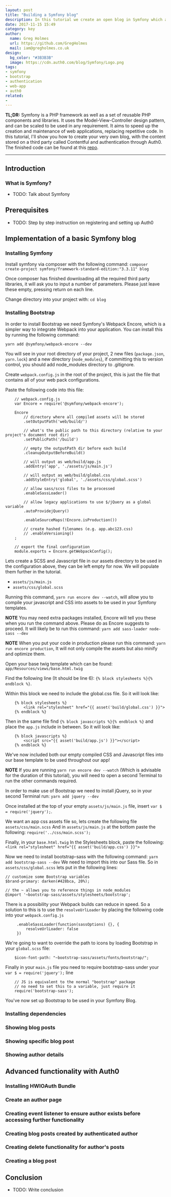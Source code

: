 ```yaml
---
layout: post
title: "Building a Symfony blog"
description: In this tutorial we create an open blog in Symfony which allows users to sign up and become authors, using Auth0 to authenticate
date: 2017-11-15 15:49
category: key
author:
  name: Greg Holmes
  url: https://github.com/GregHolmes
  mail: iam@gregholmes.co.uk
design:
  bg_color: "#3B3B3B"
  image: https://cdn.auth0.com/blog/Symfony/Logo.png
tags:
- symfony
- bootstrap
- authentication
- web-app
- auth0
related:
-
---
```


**TL;DR:** Symfony is a PHP framework as well as a set of reusable PHP components and libraries. It uses the Model-View-Controller design pattern, and can be scaled to be used in any requirement.  It aims to speed up the creation and maintenance of web applications, replacing repetitive code. In this tutorial, I'll show you how to create your very own blog, with the content stored on a third party called Contentful and authentication through Auth0. The finished code can be found at this [repo](https://github.com/GregHolmes/symfony-blog).

---

## Introduction

### What is Symfony?

* TODO: Talk about Symfony

## Prerequisites

* TODO: Step by step instruction on registering and setting up Auth0

## Implementation of a basic Symfony blog

### Installing Symfony

Install symfony via composer with the following command: `composer create-project symfony/framework-standard-edition:"3.3.11" blog`

Once composer has finished downloading all the required third party libraries, it will ask you to input a number of parameters. Please just leave these empty, pressing return on each line.

Change directory into your project with: `cd blog`

### Installing Bootstrap

In order to install Bootstrap we need Symfony's Webpack Encore, which is a simpler way to integrate Webpack into your application. You can install this by running the following command:

`yarn add @symfony/webpack-encore --dev`

You will see in your root directory of your project, 2 new files (`package.json`, `yarn.lock`) and a new directory (`node_modules`), if committing this to version control, you should add node_modules directory to .gitignore.

Create `webpack.config.js` in the root of the project, this is just the file that contains all of your web pack configurations.

Paste the following code into this file:

```
    // webpack.config.js
    var Encore = require('@symfony/webpack-encore');

    Encore
        // directory where all compiled assets will be stored
        .setOutputPath('web/build/')

        // what's the public path to this directory (relative to your project's document root dir)
        .setPublicPath('/build')

        // empty the outputPath dir before each build
        .cleanupOutputBeforeBuild()

        // will output as web/build/app.js
        .addEntry('app', './assets/js/main.js')

        // will output as web/build/global.css
        .addStyleEntry('global', './assets/css/global.scss')

        // allow sass/scss files to be processed
        .enableSassLoader()

        // allow legacy applications to use $/jQuery as a global variable
        .autoProvidejQuery()

        .enableSourceMaps(!Encore.isProduction())

        // create hashed filenames (e.g. app.abc123.css)
        // .enableVersioning()
    ;

    // export the final configuration
    module.exports = Encore.getWebpackConfig();
```

Lets create a SCSS and Javascript file in our assets directory to be used in the configuration above, they can be left empty for now. We will populate them further in the tutorial.

* `assets/js/main.js`
* `assets/css/global.scss`

Running this command, `yarn run encore dev --watch`, will allow you to compile your javascript and CSS into assets to be used in your Symfony templates.

**NOTE** You may need extra packages installed, Encore will tell you these when you run the command above. Please do as Encore suggests to proceed. It will likely be to run this command: `yarn add sass-loader node-sass --dev`

**NOTE** When you put your code in production please run this command: `yarn run encore production`, It will not only compile the assets but also minify and optimize them.

Open your base twig template which can be found: `app/Resources/views/base.html.twig`

Find the following line (It should be line 6): `{% block stylesheets %}{% endblock %}`.

Within this block we need to include the global.css file. So it will look like:

```
    {% block stylesheets %}
        <link rel="stylesheet" href="{{ asset('build/global.css') }}">
    {% endblock %}
```

Then in the same file find `{% block javascripts %}{% endblock %}` and place the `app.js` include in between. So it will look like:

```
    {% block javascripts %}
        <script src="{{ asset('build/app.js') }}"></script>
    {% endblock %}
```

We've now included both our empty compiled CSS and Javascript files into our base template to be used throughout our app!

**NOTE** If you are running `yarn run encore dev --watch` (Which is advisable for the duration of this tutorial), you will need to open a second Terminal to run the other commands required.

In order to make use of Bootstrap we need to install jQuery, so in your second Terminal run: `yarn add jquery --dev`

Once installed at the top of your empty `assets/js/main.js` file, insert `var $ = require('jquery');`.

We want an app css assets file so, lets create the following file `assets/css/main.scss`
And in `assets/js/main.js` at the bottom paste the following: `require('../css/main.scss');`

Finally, in your `base.html.twig` In the Stylesheets block, paste the following: `<link rel="stylesheet" href="{{ asset('build/app.css') }}">`

Now we need to install bootstrap-sass with the following command: `yarn add bootstrap-sass --dev`
We need to import this into our Sass file. So in `assets/css/global.scss` lets put in the following lines:

```
// customize some Bootstrap variables
$brand-primary: darken(#428bca, 20%);

// the ~ allows you to reference things in node_modules
@import '~bootstrap-sass/assets/stylesheets/bootstrap';
```

There is a possibility your Webpack builds can reduce in speed. So a solution to this is to use the `resolveUrlLoader` by placing the following code into your `webpack.config.js`

```
     .enableSassLoader(function(sassOptions) {}, {
         resolveUrlLoader: false
     })
```

We're going to want to override the path to icons by loading Bootstrap in your `global.scss` file:

```
    $icon-font-path: "~bootstrap-sass/assets/fonts/bootstrap/";
```

Finally in your `main.js` file you need to require bootstrap-sass under your `var $ = require('jquery');` line
```
    // JS is equivalent to the normal "bootstrap" package
    // no need to set this to a variable, just require it
    require('bootstrap-sass');
```

You've now set up Bootstrap to be used in your Symfony Blog.

### Installing dependencies
### Showing blog posts
### Showing specific blog post
### Showing author details

## Advanced functionality with Auth0

### Installing HWIOAuth Bundle
### Create an author page
### Creating event listener to ensure author exists before accessing further functionality
### Creating blog posts created by authenticated author
### Creating delete functionality for author's posts
### Creating a blog post

## Conclusion

* TODO: Write conclusion
